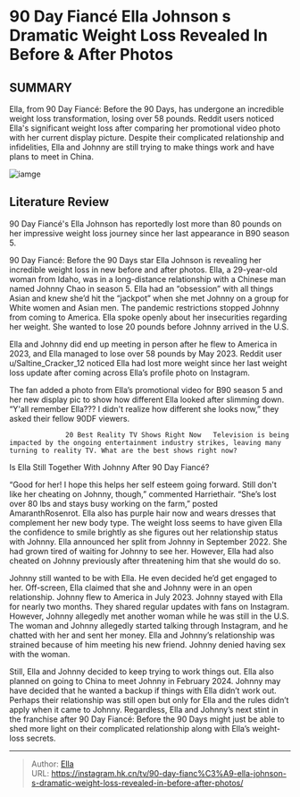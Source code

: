 # 90 Day Fiancé Ella Johnson s Dramatic Weight Loss Revealed In Before &amp; After Photos


## SUMMARY 



  Ella, from 90 Day Fiancé: Before the 90 Days, has undergone an incredible weight loss transformation, losing over 58 pounds.   Reddit users noticed Ella&#39;s significant weight loss after comparing her promotional video photo with her current display picture.   Despite their complicated relationship and infidelities, Ella and Johnny are still trying to make things work and have plans to meet in China.  

![iamge](https://static1.srcdn.com/wordpress/wp-content/uploads/2024/01/90-day-fianc-_-ella-johnson-s-dramatic-weight-loss-revealed-in-before-after-photos.jpg)

## Literature Review

90 Day Fiancé&#39;s Ella Johnson has reportedly lost more than 80 pounds on her impressive weight loss journey since her last appearance in B90 season 5.




90 Day Fiancé: Before the 90 Days star Ella Johnson is revealing her incredible weight loss in new before and after photos. Ella, a 29-year-old woman from Idaho, was in a long-distance relationship with a Chinese man named Johnny Chao in season 5. Ella had an “obsession” with all things Asian and knew she’d hit the “jackpot” when she met Johnny on a group for White women and Asian men. The pandemic restrictions stopped Johnny from coming to America. Ella spoke openly about her insecurities regarding her weight. She wanted to lose 20 pounds before Johnny arrived in the U.S.




Ella and Johnny did end up meeting in person after he flew to America in 2023, and Ella managed to lose over 58 pounds by May 2023. Reddit user u/Saltine_Cracker_12 noticed Ella had lost more weight since her last weight loss update after coming across Ella’s profile photo on Instagram.


 

The fan added a photo from Ella’s promotional video for B90 season 5 and her new display pic to show how different Ella looked after slimming down. “Y&#39;all remember Ella??? I didn&#39;t realize how different she looks now,” they asked their fellow 90DF viewers.

                  20 Best Reality TV Shows Right Now   Television is being impacted by the ongoing entertainment industry strikes, leaving many turning to reality TV. What are the best shows right now?   





 Is Ella Still Together With Johnny After 90 Day Fiancé? 
          

“Good for her! I hope this helps her self esteem going forward. Still don&#39;t like her cheating on Johnny, though,” commented Harriethair. “She’s lost over 80 lbs and stays busy working on the farm,” posted AmaranthRosenrot. Ella also has purple hair now and wears dresses that complement her new body type. The weight loss seems to have given Ella the confidence to smile brightly as she figures out her relationship status with Johnny. Ella announced her split from Johnny in September 2022. She had grown tired of waiting for Johnny to see her. However, Ella had also cheated on Johnny previously after threatening him that she would do so.

Johnny still wanted to be with Ella. He even decided he’d get engaged to her. Off-screen, Ella claimed that she and Johnny were in an open relationship. Johnny flew to America in July 2023. Johnny stayed with Ella for nearly two months. They shared regular updates with fans on Instagram. However, Johnny allegedly met another woman while he was still in the U.S. The woman and Johnny allegedly started talking through Instagram, and he chatted with her and sent her money. Ella and Johnny’s relationship was strained because of him meeting his new friend. Johnny denied having sex with the woman.




Still, Ella and Johnny decided to keep trying to work things out. Ella also planned on going to China to meet Johnny in February 2024. Johnny may have decided that he wanted a backup if things with Ella didn’t work out. Perhaps their relationship was still open but only for Ella and the rules didn’t apply when it came to Johnny. Regardless, Ella and Johnny’s next stint in the franchise after 90 Day Fiancé: Before the 90 Days might just be able to shed more light on their complicated relationship along with Ella’s weight-loss secrets.



---

> Author: [Ella](https://instagram.hk.cn/)  
> URL: https://instagram.hk.cn/tv/90-day-fianc%C3%A9-ella-johnson-s-dramatic-weight-loss-revealed-in-before-after-photos/  

